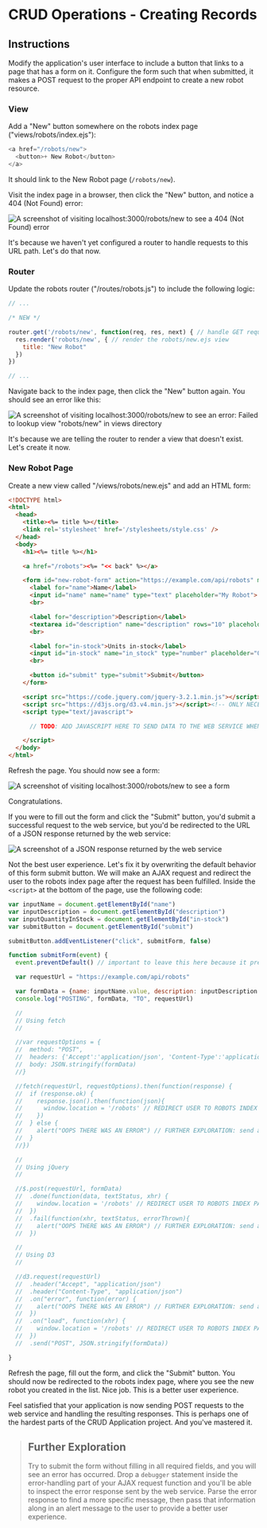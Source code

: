 # CRUD Operations - Creating Records

## Instructions

Modify the application's user interface to include a button that links to a page that has a form on it. Configure the form such that when submitted, it makes a POST request to the proper API endpoint to create a new robot resource.

### View

Add a "New" button somewhere on the robots index page ("views/robots/index.ejs"):

```` js
<a href="/robots/new">
  <button>+ New Robot</button>
</a>
````

It should link to the New Robot page (`/robots/new`).

Visit the index page in a browser, then click the "New" button, and notice a 404 (Not Found) error:

![A screenshot of visiting localhost:3000/robots/new to see a 404 (Not Found) error](new-page-not-found.png)

It's because we haven't yet configured a router to handle requests to this URL path. Let's do that now.

### Router

Update the robots router ("/routes/robots.js") to include the following logic:

```` js
// ...

/* NEW */

router.get('/robots/new', function(req, res, next) { // handle GET requests to the robots/new URL path
  res.render('robots/new', { // render the robots/new.ejs view
    title: "New Robot"
  })
})

// ...
````

Navigate back to the index page, then click the "New" button again. You should see an error like this:

![A screenshot of visiting localhost:3000/robots/new to see an error: Failed to lookup view "robots/new" in views directory](failed-to-lookup-new-robot-view.png)


It's because we are telling the router to render a view that doesn't exist. Let's create it now.

### New Robot Page

Create a new view called "/views/robots/new.ejs" and add an HTML form:

```` html
<!DOCTYPE html>
<html>
  <head>
    <title><%= title %></title>
    <link rel='stylesheet' href='/stylesheets/style.css' />
  </head>
  <body>
    <h1><%= title %></h1>

    <a href="/robots"><%= "<< back" %></a>

    <form id="new-robot-form" action="https://example.com/api/robots" method="POST">
      <label for="name">Name</label>
      <input id="name" name="name" type="text" placeholder="My Robot">
      <br>

      <label for="description">Description</label>
      <textarea id="description" name="description" rows="10" placeholder="Does all the things..."></textarea>
      <br>

      <label for="in-stock">Units in-stock</label>
      <input id="in-stock" name="in_stock" type="number" placeholder="0">
      <br>

      <button id="submit" type="submit">Submit</button>
    </form>

    <script src="https://code.jquery.com/jquery-3.2.1.min.js"></script><!-- ONLY NECESSARY IF YOU'RE SENDING REQUESTS VIA jQUERY -->
    <script src="https://d3js.org/d3.v4.min.js"></script><!-- ONLY NECESSARY IF YOU'RE SENDING REQUESTS VIA D3 -->
    <script type="text/javascript">

      // TODO: ADD JAVASCRIPT HERE TO SEND DATA TO THE WEB SERVICE WHEN THE FORM SUBMIT BUTTON IS PRESSED

    </script>
  </body>
</html>
````

Refresh the page. You should now see a form:

![A screenshot of visiting localhost:3000/robots/new to see a form](new-robot-form.png)

Congratulations.

If you were to fill out the form and click the "Submit" button, you'd submit a successful request to the web service, but you'd be redirected to the URL of a JSON response returned by the web service:

![A screenshot of a JSON response returned by the web service](new-robot-form-default-submission.png)

Not the best user experience. Let's fix it by overwriting the default behavior of this form submit button. We will make an AJAX request and redirect the user to the robots index page after the request has been fulfilled. Inside the `<script>` at the bottom of the page, use the following code:

```` js
var inputName = document.getElementById("name")
var inputDescription = document.getElementById("description")
var inputQuantityInStock = document.getElementById("in-stock")
var submitButton = document.getElementById("submit")

submitButton.addEventListener("click", submitForm, false)

function submitForm(event) {
  event.preventDefault() // important to leave this here because it prevents duplicate form submission!

  var requestUrl = "https://example.com/api/robots"

  var formData = {name: inputName.value, description: inputDescription.value, in_stock: inputQuantityInStock.value} // read input values
  console.log("POSTING", formData, "TO", requestUrl)

  //
  // Using fetch
  //

  //var requestOptions = {
  //  method: "POST",
  //  headers: {'Accept':'application/json', 'Content-Type':'application/json'},
  //  body: JSON.stringify(formData)
  //}

  //fetch(requestUrl, requestOptions).then(function(response) {
  //  if (response.ok) {
  //    response.json().then(function(json){
  //      window.location = '/robots' // REDIRECT USER TO ROBOTS INDEX PAGE
  //    })
  //  } else {
  //    alert("OOPS THERE WAS AN ERROR") // FURTHER EXPLORATION: send a more specific error message
  //  }
  //})

  //
  // Using jQuery
  //

  //$.post(requestUrl, formData)
  //  .done(function(data, textStatus, xhr) {
  //    window.location = '/robots' // REDIRECT USER TO ROBOTS INDEX PAGE
  //  })
  //  .fail(function(xhr, textStatus, errorThrown){
  //    alert("OOPS THERE WAS AN ERROR") // FURTHER EXPLORATION: send a more specific error message
  //  })

  //
  // Using D3
  //

  //d3.request(requestUrl)
  //  .header("Accept", "application/json")
  //  .header("Content-Type", "application/json")
  //  .on("error", function(error) {
  //    alert("OOPS THERE WAS AN ERROR") // FURTHER EXPLORATION: send a more specific error message
  //  })
  //  .on("load", function(xhr) {
  //    window.location = '/robots' // REDIRECT USER TO ROBOTS INDEX PAGE
  //  })
  //  .send("POST", JSON.stringify(formData))

}
````

Refresh the page, fill out the form, and click the "Submit" button. You should now be redirected to the robots index page, where you see the new robot you created in the list. Nice job. This is a better user experience.

Feel satisfied that your application is now sending POST requests to the web service and handling the resulting responses. This is perhaps one of the hardest parts of the CRUD Application project. And you've mastered it.

> ## Further Exploration
>
> Try to submit the form without filling in all required fields, and you will see an error has occurred. Drop a `debugger` statement inside the error-handling part of your AJAX request function and you'll be able to inspect the error response sent by the web service. Parse the error response to find a more specific message, then pass that information along in an alert message to the user to provide a better user experience.

